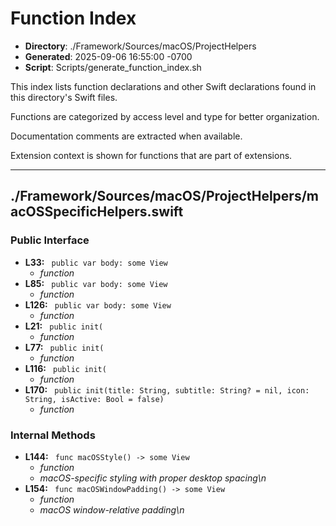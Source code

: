 # Function Index

- **Directory**: ./Framework/Sources/macOS/ProjectHelpers
- **Generated**: 2025-09-06 16:55:00 -0700
- **Script**: Scripts/generate_function_index.sh

This index lists function declarations and other Swift declarations found in this directory's Swift files.

Functions are categorized by access level and type for better organization.

Documentation comments are extracted when available.

Extension context is shown for functions that are part of extensions.

---

## ./Framework/Sources/macOS/ProjectHelpers/macOSSpecificHelpers.swift
### Public Interface
- **L33:** ` public var body: some View`
  - *function*
- **L85:** ` public var body: some View`
  - *function*
- **L126:** ` public var body: some View`
  - *function*
- **L21:** ` public init(`
  - *function*
- **L77:** ` public init(`
  - *function*
- **L116:** ` public init(`
  - *function*
- **L170:** ` public init(title: String, subtitle: String? = nil, icon: String, isActive: Bool = false)`
  - *function*

### Internal Methods
- **L144:** ` func macOSStyle() -> some View`
  - *function*
  - *macOS-specific styling with proper desktop spacing\n*
- **L154:** ` func macOSWindowPadding() -> some View`
  - *function*
  - *macOS window-relative padding\n*

